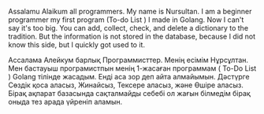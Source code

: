 Assalamu Alaikum all programmers. My name is Nursultan. I am a beginner programmer my first program (To-do List ) I made in Golang. Now I can't say it's too big. 
You can add, collect, check, and delete a dictionary to the tradition.  But the information is not stored in the database, because I did not know this side, but I quickly got used to it.

Ассалама Алейкум барлық Программисттер. Менің есімім Нұрсұлтан. Мен бастауыш програмистпын менің 1-жасаған программам ( To-Do List ) Golang тілінде жасадым. Енді аса зор деп айта алмайымын. 
Дәстүрге Сөздік қоса аласыз, Жинайсыз, Тексере аласыз, және Өшіре аласыз.  Бірақ ақпарат базасында сақталмайды себебі ол жағын білмедім бірақ оныда тез арада үйреніп аламын.
